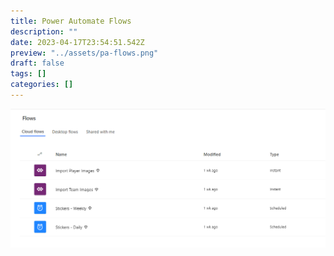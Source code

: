 ```yaml
---
title: Power Automate Flows
description: ""
date: 2023-04-17T23:54:51.542Z
preview: "../assets/pa-flows.png"
draft: false
tags: []
categories: []
---
```


![PA Flows](../assets/pa-flows.png)